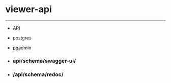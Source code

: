 # viewer-api

-----

* API
* postgres
* pgadmin

* ### api/schema/swagger-ui/
* ### /api/schema/redoc/